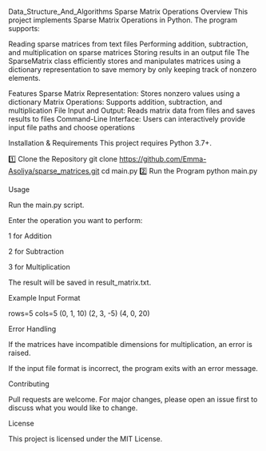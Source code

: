 Data_Structure_And_Algorithms
Sparse Matrix Operations
Overview
This project implements Sparse Matrix Operations in Python. The program supports:

Reading sparse matrices from text files
Performing addition, subtraction, and multiplication on sparse matrices
Storing results in an output file
The SparseMatrix class efficiently stores and manipulates matrices using a dictionary representation to save memory by only keeping track of nonzero elements.

Features
Sparse Matrix Representation: Stores nonzero values using a dictionary
Matrix Operations: Supports addition, subtraction, and multiplication
File Input and Output: Reads matrix data from files and saves results to files
Command-Line Interface: Users can interactively provide input file paths and choose operations

Installation & Requirements
This project requires Python 3.7+.

1️⃣ Clone the Repository
git clone https://github.com/Emma-Asoliya/sparse_matrices.git
cd main.py
2️⃣ Run the Program
python main.py

Usage

Run the main.py script.

Enter the operation you want to perform:

1 for Addition

2 for Subtraction

3 for Multiplication

The result will be saved in result_matrix.txt.

Example Input Format

rows=5
cols=5
(0, 1, 10)
(2, 3, -5)
(4, 0, 20)

Error Handling

If the matrices have incompatible dimensions for multiplication, an error is raised.

If the input file format is incorrect, the program exits with an error message.

Contributing

Pull requests are welcome. For major changes, please open an issue first to discuss what you would like to change.

License

This project is licensed under the MIT License.

